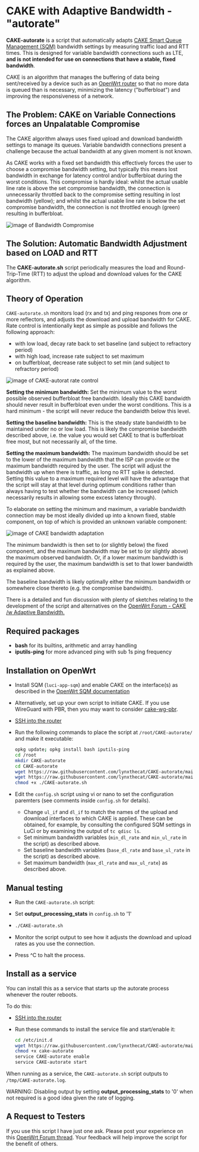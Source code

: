 # CAKE with Adaptive Bandwidth - "autorate"

**CAKE-autorate** is a script that automatically adapts [CAKE Smart Queue Management (SQM)](https://www.bufferbloat.net/projects/codel/wiki/Cake/) bandwidth settings by measuring traffic load and RTT times. This is designed for variable bandwidth connections such as LTE, **and is not intended for use on connections that have a stable, fixed bandwidth**.

CAKE is an algorithm that manages the buffering of data being sent/received by a device such as an [OpenWrt router](https://openwrt.org) so that no more data is queued than is necessary, minimizing the latency ("bufferbloat") and improving the responsiveness of a network.

## The Problem: CAKE on Variable Connections forces an Unpalatable Compromise

The CAKE algorithm always uses fixed upload and download bandwidth settings to manage its queues. Variable bandwidth connections present a challenge because the actual bandwidth at any given moment is not known. 

As CAKE works with a fixed set bandwidth this effectively forces the user to choose a compromise bandwidth setting, but typically this means lost bandwidth in exchange for latency control and/or bufferbloat during the worst conditions. This compromise is hardly ideal: whilst the actual usable line rate is above the set compromise bandwidth, the connection is unnecessarily throttled back to the compromise setting resulting in lost bandwidth (yellow); and whilst the actual usable line rate is below the set compromise bandwidth, the connection is not throttled enough (green) resulting in bufferbloat.

![image of Bandwidth Compromise](./Bandwidth-Compromise.png)

## The Solution: Automatic Bandwidth Adjustment based on LOAD and RTT

The **CAKE-autorate.sh** script periodically measures the load and Round-Trip-Time (RTT) to adjust the upload and download values for the CAKE algorithm.

## Theory of Operation

`CAKE-autorate.sh` monitors load (rx and tx) and ping respones from one or more reflectors, and adjusts the download and upload bandwidth for CAKE. Rate control is intentionally kept as simple as possible and follows the following approach:

- with low load, decay rate back to set baseline (and subject to refractory period)
- with high load, increase rate subject to set maximum
- on bufferbloat, decrease rate subject to set min (and subject to refractory period)

![image of CAKE-autorat rate control](./CAKE-autorate-rate-control.png)

**Setting the minimum bandwidth:** 
Set the minimum value to the worst possible observed bufferbloat free bandwidth. Ideally this CAKE bandwidth should never result in bufferbloat even under the worst conditions. This is a hard minimum - the script will never reduce the bandwidth below this level.

**Setting the baseline bandwidth:** 
This is the steady state bandwidth to be maintained under no or low load. This is likely the compromise bandwidth described above, i.e. the value you would set CAKE to that is bufferbloat free most, but not necessarily all, of the time. 

**Setting the maximum bandwidth:** 
The maximum bandwidth should be set to the lower of the maximum bandwidth that the ISP can provide or the maximum bandwidth required by the user. The script will adjust the bandwidth up when there is traffic, as long no RTT spike is detected. Setting this value to a maximum required level will have the advantage that the script will stay at that level during optimum conditions rather than always having to test whether the bandwidth can be increased (which necessarily results in allowing some excess latency through).

To elaborate on setting the minimum and maximum, a variable bandwidth connection may be most ideally divided up into a known fixed, stable component, on top of which is provided an unknown variable component:

![image of CAKE bandwidth adaptation](./CAKE-Bandwidth-Adaptation.png)

The minimum bandwidth is then set to (or slightly below) the fixed component, and the maximum bandwidth may be set to (or slightly above) the maximum observed bandwidth. Or, if a lower maximum bandwidth is required by the user, the maximum bandwidth is set to that lower bandwidth as explained above.

The baseline bandwidth is likely optimally either the minimum bandwidth or somewhere close thereto (e.g. the compromise bandwidth). 

There is a detailed and fun discussion with plenty of sketches relating to the development of the script and alternatives on the
[OpenWrt Forum - CAKE /w Adaptive Bandwidth.](https://forum.openwrt.org/t/cake-w-adaptive-bandwidth/108848/312)

## Required packages

- **bash** for its builtins, arithmetic and array handling
- **iputils-ping** for more advanced ping with sub 1s ping frequency

## Installation on OpenWrt

- Install SQM (`luci-app-sqm`) and enable CAKE on the interface(s)
as described in the
[OpenWrt SQM documentation](https://openwrt.org/docs/guide-user/network/traffic-shaping/sqm)
- Alternatively, set up your own script to initiate CAKE. If you use WireGuard with PBR, then you may want to consider [cake-wg-pbr](https://github.com/lynxthecat/cake-wg-pbr).
- [SSH into the router](https://openwrt.org/docs/guide-quick-start/sshadministration)
- Run the following commands to place the script at `/root/CAKE-autorate/`
and make it executable:

   ```bash
   opkg update; opkg install bash iputils-ping
   cd /root
   mkdir CAKE-autorate
   cd CAKE-autorate
   wget https://raw.githubusercontent.com/lynxthecat/CAKE-autorate/main/CAKE-autorate.sh
   wget https://raw.githubusercontent.com/lynxthecat/CAKE-autorate/main/config.sh
   chmod +x ./CAKE-autorate.sh
   ```

- Edit the `config.sh` script using vi or nano to set the configuration paremters (see comments inside `config.sh` for details). 

  - Change `ul_if` and `dl_if` to match the names of the upload and download interfaces to which CAKE is applied. These can be obtained, for example, by consulting the configured SQM settings in LuCi or by examining the output of `tc qdisc ls`.
  - Set minimum bandwidth variables (`min_dl_rate` and `min_ul_rate` in the script) as described above.
  - Set baseline bandwidth variables (`base_dl_rate` and `base_ul_rate` in the script) as described above.
  - Set maximum bandwidth (`max_dl_rate` and `max_ul_rate`) as described above.
  
## Manual testing

- Run the `CAKE-autorate.sh` script:
- Set **output_processing_stats** in `config.sh` to '1' 
- 
   ```bash
   ./CAKE-autorate.sh
   ```

- Monitor the script output to see how it adjusts the download and upload rates as you use the connection. 
- Press ^C to halt the process.

## Install as a service

You can install this as a service that starts up the autorate process whenever the router reboots.

To do this:

- [SSH into the router](https://openwrt.org/docs/guide-quick-start/sshadministration)
- Run these commands to install the service file
and start/enable it:

   ```bash
   cd /etc/init.d
   wget https://raw.githubusercontent.com/lynxthecat/CAKE-autorate/main/cake-autorate
   chmod +x cake-autorate
   service CAKE-autorate enable
   service CAKE-autorate start
   ```

When running as a service, the `CAKE-autorate.sh` script outputs to `/tmp/CAKE-autorate.log`.

WARNING: Disabling output by setting **output_processing_stats** to '0' when not required is a good idea given the rate of logging. 

## A Request to Testers

If you use this script I have just one ask. Please post your experience on this [OpenWrt Forum thread](https://forum.openwrt.org/t/cake-w-adaptive-bandwidth/108848/). Your feedback will help improve the script for the benefit of others.  
